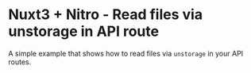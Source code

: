 # Nuxt3 + Nitro - Read files via unstorage in API route

A simple example that shows how to read files via `unstorage` in your API routes.